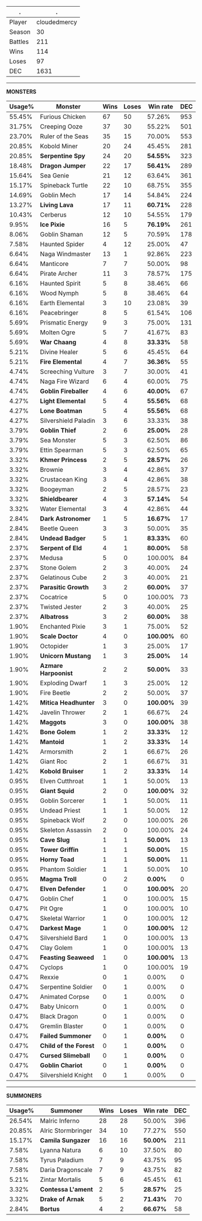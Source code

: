 .|.
|-|-
Player|cloudedmercy
Season|30
Battles|211
Wins|114
Loses|97
DEC|1631

---
**MONSTERS**

Usage%|Monster|Wins|Loses|Win rate|DEC|
-|-|-|-|-|-|
55.45%|Furious Chicken|67|50|57.26%|953|
31.75%|Creeping Ooze|37|30|55.22%|501|
23.70%|Ruler of the Seas|35|15|70.00%|553|
20.85%|Kobold Miner|20|24|45.45%|281|
20.85%|**Serpentine Spy**|24|20|**54.55%**|323|
18.48%|**Dragon Jumper**|22|17|**56.41%**|289|
15.64%|Sea Genie|21|12|63.64%|361|
15.17%|Spineback Turtle|22|10|68.75%|355|
14.69%|Goblin Mech|17|14|54.84%|224|
13.27%|**Living Lava**|17|11|**60.71%**|228|
10.43%|Cerberus|12|10|54.55%|179|
9.95%|**Ice Pixie**|16|5|**76.19%**|261|
8.06%|Goblin Shaman|12|5|70.59%|178|
7.58%|Haunted Spider|4|12|25.00%|47|
6.64%|Naga Windmaster|13|1|92.86%|223|
6.64%|Manticore|7|7|50.00%|98|
6.64%|Pirate Archer|11|3|78.57%|175|
6.16%|Haunted Spirit|5|8|38.46%|66|
6.16%|Wood Nymph|5|8|38.46%|64|
6.16%|Earth Elemental|3|10|23.08%|39|
6.16%|Peacebringer|8|5|61.54%|106|
5.69%|Prismatic Energy|9|3|75.00%|131|
5.69%|Molten Ogre|5|7|41.67%|83|
5.69%|**War Chaang**|4|8|**33.33%**|58|
5.21%|Divine Healer|5|6|45.45%|64|
5.21%|**Fire Elemental**|4|7|**36.36%**|55|
4.74%|Screeching Vulture|3|7|30.00%|41|
4.74%|Naga Fire Wizard|6|4|60.00%|75|
4.74%|**Goblin Fireballer**|4|6|**40.00%**|67|
4.27%|**Light Elemental**|5|4|**55.56%**|68|
4.27%|**Lone Boatman**|5|4|**55.56%**|68|
4.27%|Silvershield Paladin|3|6|33.33%|38|
3.79%|**Goblin Thief**|2|6|**25.00%**|28|
3.79%|Sea Monster|5|3|62.50%|86|
3.79%|Ettin Spearman|5|3|62.50%|65|
3.32%|**Khmer Princess**|2|5|**28.57%**|26|
3.32%|Brownie|3|4|42.86%|37|
3.32%|Crustacean King|3|4|42.86%|38|
3.32%|Boogeyman|2|5|28.57%|23|
3.32%|**Shieldbearer**|4|3|**57.14%**|54|
3.32%|Water Elemental|3|4|42.86%|44|
2.84%|**Dark Astronomer**|1|5|**16.67%**|17|
2.84%|Beetle Queen|3|3|50.00%|35|
2.84%|**Undead Badger**|5|1|**83.33%**|60|
2.37%|**Serpent of Eld**|4|1|**80.00%**|58|
2.37%|Medusa|5|0|100.00%|84|
2.37%|Stone Golem|2|3|40.00%|24|
2.37%|Gelatinous Cube|2|3|40.00%|21|
2.37%|**Parasitic Growth**|3|2|**60.00%**|37|
2.37%|Cocatrice|5|0|100.00%|73|
2.37%|Twisted Jester|2|3|40.00%|25|
2.37%|**Albatross**|3|2|**60.00%**|38|
1.90%|Enchanted Pixie|3|1|75.00%|52|
1.90%|**Scale Doctor**|4|0|**100.00%**|60|
1.90%|Octopider|1|3|25.00%|17|
1.90%|**Unicorn Mustang**|1|3|**25.00%**|14|
1.90%|**Azmare Harpoonist**|2|2|**50.00%**|33|
1.90%|Exploding Dwarf|1|3|25.00%|12|
1.90%|Fire Beetle|2|2|50.00%|37|
1.42%|**Mitica Headhunter**|3|0|**100.00%**|39|
1.42%|Javelin Thrower|2|1|66.67%|24|
1.42%|**Maggots**|3|0|**100.00%**|38|
1.42%|**Bone Golem**|1|2|**33.33%**|12|
1.42%|**Mantoid**|1|2|**33.33%**|14|
1.42%|Armorsmith|2|1|66.67%|26|
1.42%|Giant Roc|2|1|66.67%|31|
1.42%|**Kobold Bruiser**|1|2|**33.33%**|14|
0.95%|Elven Cutthroat|1|1|50.00%|13|
0.95%|**Giant Squid**|2|0|**100.00%**|32|
0.95%|Goblin Sorcerer|1|1|50.00%|11|
0.95%|Undead Priest|1|1|50.00%|12|
0.95%|Spineback Wolf|2|0|100.00%|26|
0.95%|Skeleton Assassin|2|0|100.00%|24|
0.95%|**Cave Slug**|1|1|**50.00%**|13|
0.95%|**Tower Griffin**|1|1|**50.00%**|15|
0.95%|**Horny Toad**|1|1|**50.00%**|11|
0.95%|Phantom Soldier|1|1|50.00%|10|
0.95%|**Magma Troll**|0|2|**0.00%**|0|
0.47%|**Elven Defender**|1|0|**100.00%**|20|
0.47%|Goblin Chef|1|0|100.00%|15|
0.47%|Pit Ogre|1|0|100.00%|10|
0.47%|Skeletal Warrior|1|0|100.00%|12|
0.47%|**Darkest Mage**|1|0|**100.00%**|12|
0.47%|Silvershield Bard|1|0|100.00%|13|
0.47%|Clay Golem|1|0|100.00%|13|
0.47%|**Feasting Seaweed**|1|0|**100.00%**|13|
0.47%|Cyclops|1|0|100.00%|19|
0.47%|Rexxie|0|1|0.00%|0|
0.47%|Serpentine Soldier|0|1|0.00%|0|
0.47%|Animated Corpse|0|1|0.00%|0|
0.47%|Baby Unicorn|0|1|0.00%|0|
0.47%|Black Dragon|0|1|0.00%|0|
0.47%|Gremlin Blaster|0|1|0.00%|0|
0.47%|**Failed Summoner**|0|1|**0.00%**|0|
0.47%|**Child of the Forest**|0|1|**0.00%**|0|
0.47%|**Cursed Slimeball**|0|1|**0.00%**|0|
0.47%|**Goblin Chariot**|0|1|**0.00%**|0|
0.47%|Silvershield Knight|0|1|0.00%|0|

---
**SUMMONERS**

Usage%|Summoner|Wins|Loses|Win rate|DEC|
-|-|-|-|-|-|
26.54%|Malric Inferno|28|28|50.00%|396|
20.85%|Alric Stormbringer|34|10|77.27%|550|
15.17%|**Camila Sungazer**|16|16|**50.00%**|211|
7.58%|Lyanna Natura|6|10|37.50%|80|
7.58%|Tyrus Paladium|7|9|43.75%|95|
7.58%|Daria Dragonscale|7|9|43.75%|82|
5.21%|Zintar Mortalis|5|6|45.45%|61|
3.32%|**Contessa L'ament**|2|5|**28.57%**|25|
3.32%|**Drake of Arnak**|5|2|**71.43%**|70|
2.84%|**Bortus**|4|2|**66.67%**|58|
